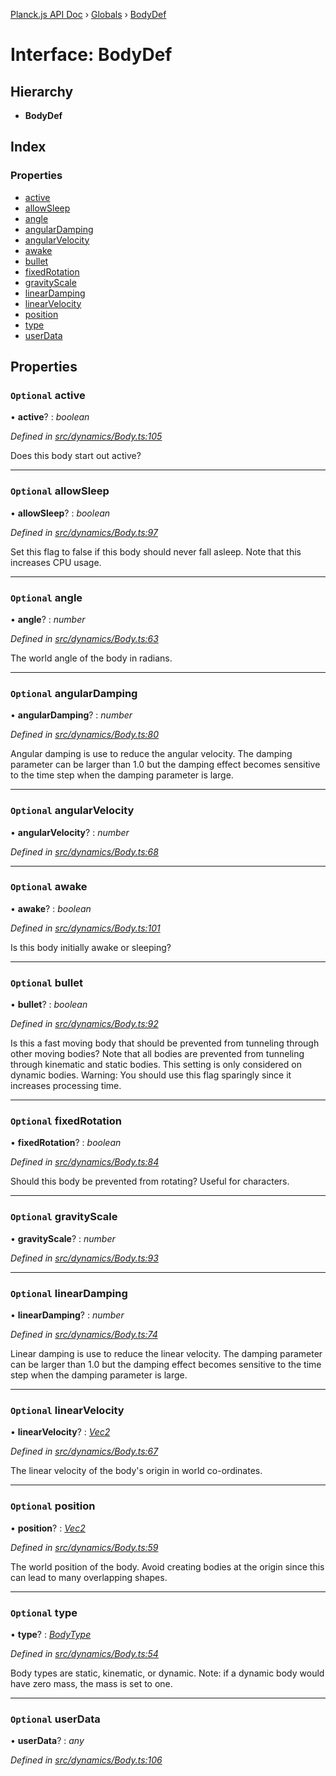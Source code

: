 [Planck.js API Doc](../README.md) › [Globals](../globals.md) › [BodyDef](bodydef.md)

# Interface: BodyDef

## Hierarchy

* **BodyDef**

## Index

### Properties

* [active](bodydef.md#optional-active)
* [allowSleep](bodydef.md#optional-allowsleep)
* [angle](bodydef.md#optional-angle)
* [angularDamping](bodydef.md#optional-angulardamping)
* [angularVelocity](bodydef.md#optional-angularvelocity)
* [awake](bodydef.md#optional-awake)
* [bullet](bodydef.md#optional-bullet)
* [fixedRotation](bodydef.md#optional-fixedrotation)
* [gravityScale](bodydef.md#optional-gravityscale)
* [linearDamping](bodydef.md#optional-lineardamping)
* [linearVelocity](bodydef.md#optional-linearvelocity)
* [position](bodydef.md#optional-position)
* [type](bodydef.md#optional-type)
* [userData](bodydef.md#optional-userdata)

## Properties

### `Optional` active

• **active**? : *boolean*

*Defined in [src/dynamics/Body.ts:105](https://github.com/shakiba/planck.js/blob/b8c946c/src/dynamics/Body.ts#L105)*

Does this body start out active?

___

### `Optional` allowSleep

• **allowSleep**? : *boolean*

*Defined in [src/dynamics/Body.ts:97](https://github.com/shakiba/planck.js/blob/b8c946c/src/dynamics/Body.ts#L97)*

Set this flag to false if this body should never fall asleep. Note that this increases CPU usage.

___

### `Optional` angle

• **angle**? : *number*

*Defined in [src/dynamics/Body.ts:63](https://github.com/shakiba/planck.js/blob/b8c946c/src/dynamics/Body.ts#L63)*

The world angle of the body in radians.

___

### `Optional` angularDamping

• **angularDamping**? : *number*

*Defined in [src/dynamics/Body.ts:80](https://github.com/shakiba/planck.js/blob/b8c946c/src/dynamics/Body.ts#L80)*

Angular damping is use to reduce the angular velocity.
The damping parameter can be larger than 1.0 but the damping effect
becomes sensitive to the time step when the damping parameter is large.

___

### `Optional` angularVelocity

• **angularVelocity**? : *number*

*Defined in [src/dynamics/Body.ts:68](https://github.com/shakiba/planck.js/blob/b8c946c/src/dynamics/Body.ts#L68)*

___

### `Optional` awake

• **awake**? : *boolean*

*Defined in [src/dynamics/Body.ts:101](https://github.com/shakiba/planck.js/blob/b8c946c/src/dynamics/Body.ts#L101)*

Is this body initially awake or sleeping?

___

### `Optional` bullet

• **bullet**? : *boolean*

*Defined in [src/dynamics/Body.ts:92](https://github.com/shakiba/planck.js/blob/b8c946c/src/dynamics/Body.ts#L92)*

Is this a fast moving body that should be prevented from
tunneling through other moving bodies? Note that all bodies are
prevented from tunneling through kinematic and static bodies. This
setting is only considered on dynamic bodies. Warning: You should use
this flag sparingly since it increases processing time.

___

### `Optional` fixedRotation

• **fixedRotation**? : *boolean*

*Defined in [src/dynamics/Body.ts:84](https://github.com/shakiba/planck.js/blob/b8c946c/src/dynamics/Body.ts#L84)*

Should this body be prevented from rotating? Useful for characters.

___

### `Optional` gravityScale

• **gravityScale**? : *number*

*Defined in [src/dynamics/Body.ts:93](https://github.com/shakiba/planck.js/blob/b8c946c/src/dynamics/Body.ts#L93)*

___

### `Optional` linearDamping

• **linearDamping**? : *number*

*Defined in [src/dynamics/Body.ts:74](https://github.com/shakiba/planck.js/blob/b8c946c/src/dynamics/Body.ts#L74)*

Linear damping is use to reduce the linear velocity. The
damping parameter can be larger than 1.0 but the damping effect becomes
sensitive to the time step when the damping parameter is large.

___

### `Optional` linearVelocity

• **linearVelocity**? : *[Vec2](../classes/vec2.md)*

*Defined in [src/dynamics/Body.ts:67](https://github.com/shakiba/planck.js/blob/b8c946c/src/dynamics/Body.ts#L67)*

The linear velocity of the body's origin in world co-ordinates.

___

### `Optional` position

• **position**? : *[Vec2](../classes/vec2.md)*

*Defined in [src/dynamics/Body.ts:59](https://github.com/shakiba/planck.js/blob/b8c946c/src/dynamics/Body.ts#L59)*

The world position of the body. Avoid creating bodies at the
origin since this can lead to many overlapping shapes.

___

### `Optional` type

• **type**? : *[BodyType](../globals.md#bodytype)*

*Defined in [src/dynamics/Body.ts:54](https://github.com/shakiba/planck.js/blob/b8c946c/src/dynamics/Body.ts#L54)*

Body types are static, kinematic, or dynamic. Note: if a dynamic
body would have zero mass, the mass is set to one.

___

### `Optional` userData

• **userData**? : *any*

*Defined in [src/dynamics/Body.ts:106](https://github.com/shakiba/planck.js/blob/b8c946c/src/dynamics/Body.ts#L106)*
